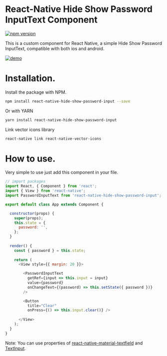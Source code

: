 # React-Native Hide Show Password InputText Component

[![npm version](https://badge.fury.io/js/react-native-hide-show-password-input.svg)](https://badge.fury.io/js/react-native-hide-show-password-input)

This is a custom component for React Native, a simple Hide Show Password InputText, compatible with both ios and android.

[![demo](https://i.imgur.com/kZ7ViHt.png)](https://i.imgur.com/kZ7ViHt.png)

# Installation.
Install the package with NPM.

```sh
npm install react-native-hide-show-password-input --save
```

Or with YARN

```sh
yarn install react-native-hide-show-password-input
```

Link vector icons library

```sh
react-native link react-native-vector-icons
```

# How to use.

Very simple to use just add this component in your file.
```js
// import packages
import React, { Component } from 'react';
import { View } from 'react-native';
import PasswordInputText from 'react-native-hide-show-password-input';

export default class App extends Component {

  constructor(props) {
    super(props);
    this.state = {
      password: '',
    };
  }
  
  render() {
    const { password } = this.state;
    
    return (
      <View style={{ margin: 20 }}>

        <PasswordInputText
          getRef={input => this.input = input}
          value={password}
          onChangeText={(password) => this.setState({ password })}
        />

        <Button
          title="Clear"
          onPress={() => this.input.clear()} />
          
      </View>
    );
  }
}
```

Note: You can use properties of [react-native-material-textfield](https://github.com/n4kz/react-native-material-textfield) and [TextInput](https://facebook.github.io/react-native/docs/textinput).
